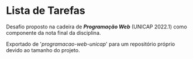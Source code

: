 # Lista de Tarefas

Desafio proposto na cadeira de ***Programação Web*** (UNICAP 2022.1) como componente da nota final da disciplina.

Exportado de '*programacao-web-unicap*' para um repositório próprio devido ao tamanho do projeto.
